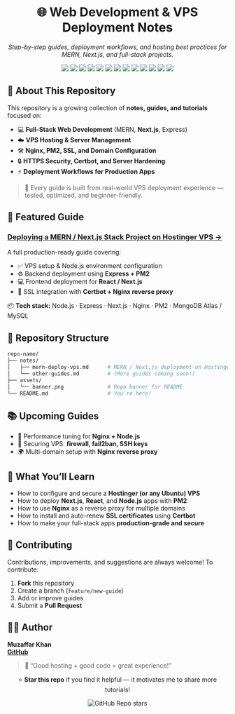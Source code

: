 <h1 align="center">🌐 Web Development & VPS Deployment Notes</h1>

<p align="center">
  <em>Step-by-step guides, deployment workflows, and hosting best practices for MERN, Next.js, and full-stack projects.</em>
</p>

<p align="center">
  <!-- Tech Badges -->
  <img src="https://img.shields.io/badge/MongoDB-47A248?style=for-the-badge&logo=mongodb&logoColor=white"/>
  <img src="https://img.shields.io/badge/MySQL-4479A1?style=for-the-badge&logo=mysql&logoColor=white"/>
  <img src="https://img.shields.io/badge/Express.js-000000?style=for-the-badge&logo=express&logoColor=white"/>
  <img src="https://img.shields.io/badge/React-61DAFB?style=for-the-badge&logo=react&logoColor=black"/>
  <img src="https://img.shields.io/badge/Next.js-000000?style=for-the-badge&logo=nextdotjs&logoColor=white"/>
  <img src="https://img.shields.io/badge/Node.js-339933?style=for-the-badge&logo=nodedotjs&logoColor=white"/>
  <img src="https://img.shields.io/badge/PM2-2B037A?style=for-the-badge&logo=pm2&logoColor=white"/>

  
  <img src="https://img.shields.io/badge/Hostinger-673DE6?style=for-the-badge&logo=hostinger&logoColor=white"/>
  <img src="https://img.shields.io/badge/Linux-FCC624?style=for-the-badge&logo=linux&logoColor=black"/>
  <img src="https://img.shields.io/badge/Ubuntu-E95420?style=for-the-badge&logo=ubuntu&logoColor=white"/>
  <img src="https://img.shields.io/badge/Terminal-000000?style=for-the-badge&logo=gnometerminal&logoColor=white"/>
  <img src="https://img.shields.io/badge/Nginx-009639?style=for-the-badge&logo=nginx&logoColor=white"/>
  <img src="https://img.shields.io/badge/Certbot-003A70?style=for-the-badge&logo=letsencrypt&logoColor=white"/>
</p>

## 
## 📘 About This Repository

This repository is a growing collection of **notes, guides, and tutorials** focused on:
- 💻 **Full-Stack Web Development** (MERN, **Next.js**, Express)
- ☁️ **VPS Hosting & Server Management**
- 🛠️ **Nginx, PM2, SSL, and Domain Configuration**
- 🔒 **HTTPS Security, Certbot, and Server Hardening**
- ⚡ **Deployment Workflows for Production Apps**

> 🧩 Every guide is built from real-world VPS deployment experience — tested, optimized, and beginner-friendly.

##

## 🚀 Featured Guide

### [Deploying a MERN / Next.js Stack Project on Hostinger VPS →](./notes/Deploy-Mern-Stack-on-VPS.md)
A full production-ready guide covering:
- ✅ VPS setup & Node.js environment configuration  
- ⚙️ Backend deployment using **Express + PM2**  
- 💻 Frontend deployment for **React / Next.js**  
- 🔐 SSL integration with **Certbot + Nginx reverse proxy**

📦 **Tech stack:** Node.js · Express  · Next.js · Nginx · PM2 · MongoDB Atlas / MySQL  

##

## 📂 Repository Structure

```bash
repo-name/
├── notes/
│   ├── mern-deploy-vps.md      # MERN / Next.js deployment on Hostinger VPS
│   └── other-guides.md         # (More guides coming soon!)
├── assets/
│   └── banner.png              # Repo banner for README
└── README.md                   # You're here!
````

## 

## 📚 Upcoming Guides

* 🚀 Performance tuning for **Nginx + Node.js**
* 🔐 Securing VPS: **firewall, fail2ban, SSH keys**
* 🌍 Multi-domain setup with **Nginx reverse proxy**

##

## 🧠 What You’ll Learn

* How to configure and secure a **Hostinger (or any Ubuntu) VPS**
* How to deploy **Next.js**, **React**, and **Node.js** apps with **PM2**
* How to use **Nginx** as a reverse proxy for multiple domains
* How to install and auto-renew **SSL certificates** using **Certbot**
* How to make your full-stack apps **production-grade and secure**

##

## 🤝 Contributing

Contributions, improvements, and suggestions are always welcome!
To contribute:

1. **Fork** this repository
2. Create a branch (`feature/new-guide`)
3. Add or improve guides
4. Submit a **Pull Request**

##

## 👨‍💻 Author


**Muzaffar Khan**   
[**GitHub**](https://github.com/muzaffar-khan)

> 💬 “Good hosting + good code = great experience!”

<p align="center">
  ⭐ <b>Star this repo</b> if you find it helpful — it motivates me to share more tutorials!  
</p>

<p align="center">
  <img src="https://img.shields.io/github/stars/muzaffar-khan/Deploying-Web-Application-on-VPS?style=social" alt="GitHub Repo stars">
</p>

